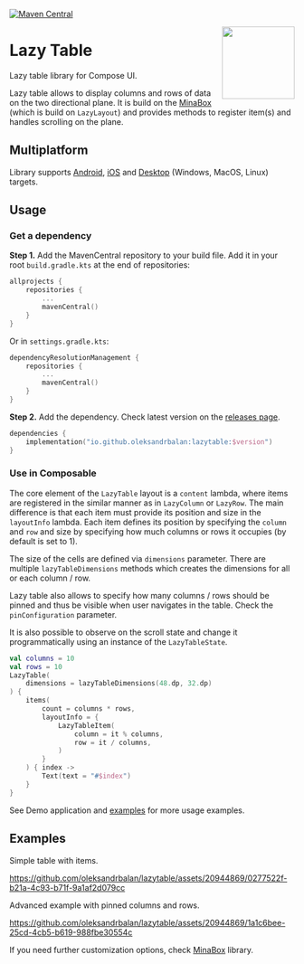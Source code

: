 [![Maven Central](https://img.shields.io/maven-central/v/io.github.oleksandrbalan/lazytable.svg?label=Maven%20Central)](https://central.sonatype.com/artifact/io.github.oleksandrbalan/lazytable)

<img align="right" width="128" src="https://github.com/oleksandrbalan/lazytable/assets/20944869/6f5eb021-78a7-4efe-84eb-5a79623d3185">

# Lazy Table

Lazy table library for Compose UI.

Lazy table allows to display columns and rows of data on the two directional plane. It is build on the [MinaBox](https://github.com/oleksandrbalan/minabox) (which is build on `LazyLayout`) and provides methods to register item(s) and handles scrolling on the plane.

## Multiplatform

Library supports [Android](https://developer.android.com/jetpack/compose), [iOS](https://github.com/JetBrains/compose-multiplatform-ios-android-template/#readme) and [Desktop](https://github.com/JetBrains/compose-multiplatform-desktop-template/#readme) (Windows, MacOS, Linux) targets.

## Usage

### Get a dependency

**Step 1.** Add the MavenCentral repository to your build file.
Add it in your root `build.gradle.kts` at the end of repositories:
```kotlin
allprojects {
    repositories {
        ...
        mavenCentral()
    }
}
```

Or in `settings.gradle.kts`:
```kotlin
dependencyResolutionManagement {
    repositories {
        ...
        mavenCentral()
    }
}
```

**Step 2.** Add the dependency.
Check latest version on the [releases page](https://github.com/oleksandrbalan/lazytable/releases).
```kotlin
dependencies {
    implementation("io.github.oleksandrbalan:lazytable:$version")
}
```

### Use in Composable

The core element of the `LazyTable` layout is a `content` lambda, where items are registered in the similar manner as in `LazyColumn` or `LazyRow`. The main difference is that each item must provide its position and size in the `layoutInfo` lambda. Each item defines its position by specifying the `column` and `row` and size by specifying how much columns or rows it occupies (by default is set to 1).

The size of the cells are defined via `dimensions` parameter. There are multiple `lazyTableDimensions` methods which creates the dimensions for all or each column / row.

Lazy table also allows to specify how many columns / rows should be pinned and thus be visible when user navigates in the table. Check the `pinConfiguration` parameter.

It is also possible to observe on the scroll state and change it programmatically using an instance of the `LazyTableState`.

```kotlin
val columns = 10
val rows = 10
LazyTable(
    dimensions = lazyTableDimensions(48.dp, 32.dp)
) {
    items(
        count = columns * rows,
        layoutInfo = {
            LazyTableItem(
                column = it % columns,
                row = it / columns,
            )
        }
    ) { index ->
        Text(text = "#$index")
    }
}
```

See Demo application and [examples](demo/src/commonMain/kotlin/eu/wewox/lazytable/screens) for more usage examples.

## Examples

Simple table with items.

https://github.com/oleksandrbalan/lazytable/assets/20944869/0277522f-b21a-4c93-b71f-9a1af2d079cc

Advanced example with pinned columns and rows. 

https://github.com/oleksandrbalan/lazytable/assets/20944869/1a1c6bee-25cd-4cb5-b619-988fbe30554c

If you need further customization options, check [MinaBox](https://github.com/oleksandrbalan/minabox) library.
